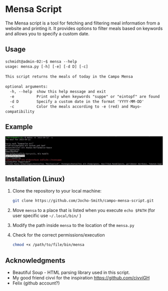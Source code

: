 # Mensa Script

The Mensa script is a tool for fetching and filtering meal information from a website and printing it. It provides options to filter meals based on keywords and allows you to specify a custom date.

## Usage
```
schmidt@admin-02:~$ mensa --help
usage: mensa.py [-h] [-e] [-d D] [-c]

This script returns the meals of today in the Campo Mensa

optional arguments:
  -h, --help  show this help message and exit
  -e          Print only when keywords "suppe" or "eintopf" are found
  -d D        Specify a custom date in the format 'YYYY-MM-DD'
  -c          Color the meals according to -e (red) and Mayo-compatibility
```
## Example
![](doc/mensa.jpg)


## Installation (Linux)

1. Clone the repository to your local machine:

   ```bash
   git clone https://github.com/Jocho-Smith/campo-mensa-script.git
   ```
2. Move `mensa` to a place that is listed when you execute `echo $PATH` (for user specific use `~/.local/bin/` )

3. Modify the path inside `mensa` to the location of the `mensa.py`

4. Check for the correct permissions/execution

   ```bash
   chmod +x /path/to/file/bin/mensa
   ```


## Acknowledgments
- Beautiful Soup - HTML parsing library used in this script.
- My good friend civvi for the inspiration https://github.com/civviGH
- Felix (github account?)

